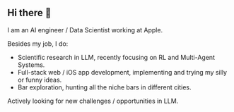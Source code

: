 ## Hi there 👋
I am an AI engineer / Data Scientist working at Apple. 

Besides my job, I do:

- Scientific research in LLM, recently focusing on RL and Multi-Agent Systems.
- Full-stack web / iOS app development, implementing and trying my silly or funny ideas.
- Bar exploration, hunting all the niche bars in different cities.

Actively looking for new challenges / opportunities in LLM.
<!--
**ZGChung/ZGChung** is a ✨ _special_ ✨ repository because its `README.md` (this file) appears on your GitHub profile.

Here are some ideas to get you started:

- 🔭 I’m currently working on ...
- 🌱 I’m currently learning ...
- 👯 I’m looking to collaborate on ...
- 🤔 I’m looking for help with ...
- 💬 Ask me about ...
- 📫 How to reach me: ...
- 😄 Pronouns: ...
- ⚡ Fun fact: ...
-->
